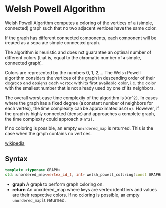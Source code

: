 # Welsh Powell Algorithm

Welsh Powell Algorithm computes a coloring of the vertices of a (simple, connected) graph such that no two adjacent
vertices have the same color.

If the graph has different connected components, each component will be treated as a separate simple connected graph.

The algorithm is heuristic and does not guarantee an optimal number of different colors (that is, equal to the chromatic
number of a simple, connected graph).

Colors are represented by the numbers 0, 1, 2,... The Welsh Powell algorithm considers the vertices of the graph in 
descending order of their degrees and assigns each vertex with its first available color, i.e. the color with the 
smallest number that is not already used by one of its neighbors.

The overall worst-case time complexity of the algorithm is `O(n^2)`. In cases where the graph has a fixed degree (a
constant number of neighbors for each vertex), the time complexity can be approximated as `O(n)`. However, if the graph
is highly connected (dense) and approaches a complete graph, the time complexity could approach `O(n^2)`.

If no coloring is possible, an empty `unordered_map` is returned. This is the case when the graph contains no vertices.

[wikipedia](https://www.tutorialspoint.com/welsh-powell-graph-colouring-algorithm)

## Syntax

```cpp
template <typename GRAPH>
std::unordered_map<vertex_id_t, int> welsh_powell_coloring(const GRAPH& graph);
```

- **graph** A graph to perform graph coloring on.
- **return** An unordered_map where keys are vertex identifiers and values are their respective colors. If no coloring
  is possible, an empty `unordered_map` is returned.